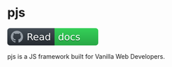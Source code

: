 # pjs

[![](button.svg)](https://pjs-docs.vercel.app/)

pjs is a JS framework built for Vanilla Web Developers.